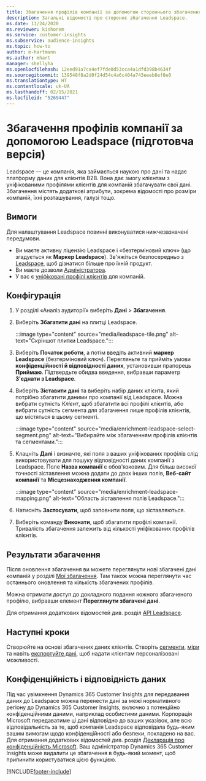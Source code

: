 ```yaml
---
title: Збагачення профілів компанії за допомогою стороннього збагачення Leadspace
description: Загальні відомості про стороннє збагачення Leadspace.
ms.date: 11/24/2020
ms.reviewer: kishorem
ms.service: customer-insights
ms.subservice: audience-insights
ms.topic: how-to
author: m-hartmann
ms.author: mhart
manager: shellyha
ms.openlocfilehash: 12eed91a7ca4ef7fde0d53cca4a1dfd398b4634f
ms.sourcegitcommit: 139548f8a2d0f24d54c4a6c404a743eeeb8ef8e0
ms.translationtype: HT
ms.contentlocale: uk-UA
ms.lasthandoff: 02/15/2021
ms.locfileid: "5269447"
---
```

# <a name="enrichment-of-company-profiles-with-leadspace-preview"></a>Збагачення профілів компанії за допомогою Leadspace (підготовча версія)

Leadspace — це компанія, яка займається наукою про дані та надає платформу даних для клієнтів B2B. Вона дає змогу клієнтам з уніфікованими профілями клієнтів для компаній збагачувати свої дані. Збагачення містять додаткові атрибути, зокрема відомості про розміри компаній, їхні розташування, галузі тощо.

## <a name="prerequisites"></a>Вимоги

Для налаштування Leadspace повинні виконуватися нижчезазначені передумови.

- Ви маєте активну ліцензію Leadspace і «безтерміновий ключ» (що згадується як **Маркер Leadspace**). Зв'яжіться безпосередньо з [Leadspace](https://www.leadspace.com/products/leadspace-on-demand/), щоб дізнатися більше про їхній продукт.
- Ви маєте дозволи [Адміністратора](permissions.md#administrator).
- У вас є [уніфіковані профілі клієнтів](customer-profiles.md) для компаній.

## <a name="configuration"></a>Конфігурація

1. У розділі «Аналіз аудиторії» виберіть **Дані** > **Збагачення**.

1. Виберіть **Збагатити дані** на плитці Leadspace.

   :::image type="content" source="media/leadspace-tile.png" alt-text="Скріншот плитки Leadspace.":::

1. Виберіть **Початок роботи**, а потім введіть активний **маркер Leadspace** (безтерміновий ключ). Перегляньте та прийміть умови **конфіденційності й відповідності даних**, установивши прапорець **Приймаю**. Підтвердьте обидва введення, вибравши параметр **З'єднати з Leadspace**.

1. Виберіть **Зіставити дані** та виберіть набір даних клієнта, який потрібно збагатити даними про компанії від Leadspace. Можна вибрати сутність *Клієнт*, щоб збагатити всі профілі клієнтів, або вибрати сутність сегмента для збагачення лише профілів клієнтів, що містяться в цьому сегменті.

   :::image type="content" source="media/enrichment-leadspace-select-segment.png" alt-text="Вибирайте між збагаченням профілів клієнтів та сегментами.":::

1. Клацніть **Далі** і визначте, які поля з ваших уніфікованих профілів слід використовувати для пошуку відповідності даних компанії з Leadspace. Поле **Назва компанії** є обов'язковим. Для більш високої точності зіставлення можна додати до двох інших полів, **Веб-сайт компанії** та **Місцезнаходження компанії**.

   :::image type="content" source="media/enrichment-leadspace-mapping.png" alt-text="Область зіставлення полів Leadspace.":::
   
1. Натисніть **Застосувати**, щоб заповнити поля, що зіставляються.

1. Виберіть команду **Виконати**, щоб збагатити профілі компанії. Тривалість збагачення залежить від кількості уніфікованих профілів клієнтів.

## <a name="enrichment-results"></a>Результати збагачення

Після оновлення збагачення ви можете переглянути нові збагачені дані компаній у розділі [Мої збагачення](enrichment-hub.md). Там також можна переглянути час останнього оновлення та кількість збагачених профілів.

Можна отримати доступ до докладного подання кожного збагаченого профілю, вибравши елемент **Переглянути збагачені дані**.

Для отримання додаткових відомостей див. розділ [API Leadspace](https://support.leadspace.com/hc/en-us/sections/201997649-API).

## <a name="next-steps"></a>Наступні кроки

Створюйте на основі збагачених даних клієнтів. Створіть [сегменти](segments.md), [міри](measures.md) та навіть [експортуйте дані](export-destinations.md), щоб надати клієнтам персоналізовані можливості.

## <a name="data-privacy-and-compliance"></a>Конфіденційність і відповідність даних

Під час увімкнення Dynamics 365 Customer Insights для передавання даних до Leadspace можна перенести дані за межі нормативного регіону до Dynamics 365 Customer Insights, включно з потенційно конфіденційними даними, наприклад особистими даними. Корпорація Microsoft передаватиме ці дані відповідно до ваших указівок, але всю відповідальність за те, щоб компанія Leadspace відповідала будь-яким вашим вимогам щодо конфіденційності або безпеки, покладено на вас. Для отримання додаткових відомостей див. розділ [Декларація про конфіденційність Microsoft](https://go.microsoft.com/fwlink/?linkid=396732).
Ваш адміністратор Dynamics 365 Customer Insights може видалити це збагачення в будь-який момент, щоб припинити користуватися цією функцією.


[!INCLUDE[footer-include](../includes/footer-banner.md)]